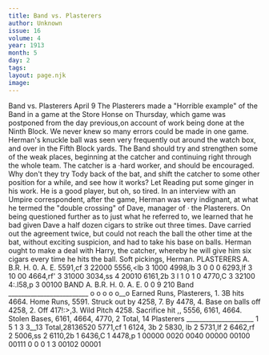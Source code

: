 ```yaml
---
title: Band vs. Plasterers
author: Unknown
issue: 16
volume: 4
year: 1913
month: 5
day: 2
tags:
layout: page.njk
image:
---
```

Band vs. Plasterers      April 9   The Plasterers made a "Horrible example" of the Band in a game at the Store Honse on Thursday, which game was postponed from the day previous,on account of work being done at the Ninth Block. We never knew so many errors could be made in one game. Herman's knuckle ball was seen very frequently out around the watch box, and over in the Fifth Block yards. The Band should try and strengthen some of the weak places, beginning at the catcher and continuing right through the whole team. The catcher is a ·hard worker, and should be encouraged. Why don't they try Tody back of the bat, and shift the catcher to some other position for a while, and see how it works? Let Reading put some ginger in his work. He is a good player, but oh, so tired. In an interview with an Umpire correspondent, after the game, Herman was very indignant, at what he termed the "double crossing" of Dave, manager of · the Plasterers. On being questioned further as to just what he referred to, we learned that he bad given Dave a half dozen cigars to strike out three times. Dave carried out the agreement twice, but could not reach the ball the other time at the bat, without exciting suspicion, and had to take his base on balls. Herman ought to make a deal with Harry, the catcher, whereby he will give him six cigars every time he hits the ball. Soft pickings, Herman.   PLASTERERS   A. B.R. H. 0. A. E. 5591,cf 3 22000   5556,<lb 3 1000 4998,lb 3 0 0 0 6293,lf 3 10 00 4664,rf' 3 31000 3034,ss 4 20010 6161,2b 3 l 1 0 1 0 4770,C 3 32100 4:.l58,p 3 00100   BAND   A. B.R. H. 0. A. E.   0 0 9 210 Band _________________________ o o o o o__o   Earned Runs, Plasterers, 1. 3B hits 4664. Home Runs, 5591. Struck out by 4258, 7. By 4478, 4.   Base on balls off 4258, 2. Off 417!:>,3.   Wild Pitch 4258. Sacrifice hit ,, 5556, 6161, 4664. Stolen Bases, 6161, 4664, 4770, 2   Total, 14 Plasterers _____________________ 1 5 1 3 3__13   Total,28136520   5771,cf 1 6124, 3b 2 5830, lb 2 5731,lf 2 6462,rf 2 5006,ss 2 6110,2b 1 6436,C 1 4478,p 1   00000 0020 0040 00000 00100 00111 0 0 0 1 3 00102 00001




